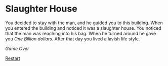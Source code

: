 # Slaughter House

You decided to stay with the man, and he guided you to this building. When you entered the building and noticed it was a slaughter house. You noticed that the man was reaching into his bag. When he turned around he gave you *One Billion dollars.* After that day you lived a lavish life style.

*Game Over*

[Restart](../wake-up.md)